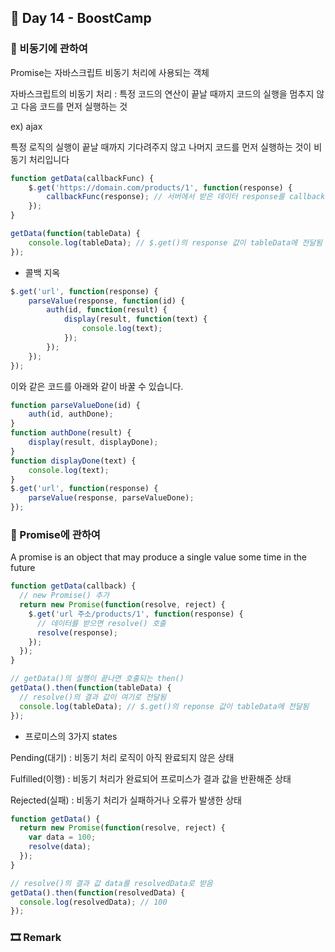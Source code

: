 ## 📕 Day 14 - BoostCamp

### 📘 비동기에 관하여

Promise는 자바스크립트 비동기 처리에 사용되는 객체

자바스크립트의 비동기 처리 : 특정 코드의 연산이 끝날 때까지 코드의 실행을 멈추지 않고 다음 코드를 먼저 실행하는 것

ex) ajax

특정 로직의 실행이 끝날 때까지 기다려주지 않고 나머지 코드를 먼저 실행하는 것이 비동기 처리입니다

```javascript
function getData(callbackFunc) {
	$.get('https://domain.com/products/1', function(response) {
		callbackFunc(response); // 서버에서 받은 데이터 response를 callbackFunc() 함수에 넘겨줌
	});
}

getData(function(tableData) {
	console.log(tableData); // $.get()의 response 값이 tableData에 전달됨
});
```

* 콜백 지옥

```javascript
$.get('url', function(response) {
	parseValue(response, function(id) {
		auth(id, function(result) {
			display(result, function(text) {
				console.log(text);
			});
		});
	});
});
```

이와 같은 코드를 아래와 같이 바꿀 수 있습니다.

```javascript
function parseValueDone(id) {
	auth(id, authDone);
}
function authDone(result) {
	display(result, displayDone);
}
function displayDone(text) {
	console.log(text);
}
$.get('url', function(response) {
	parseValue(response, parseValueDone);
});
```

### 📘 Promise에 관하여

A promise is an object that may produce a single value some time in the future

```javascript
function getData(callback) {
  // new Promise() 추가
  return new Promise(function(resolve, reject) {
    $.get('url 주소/products/1', function(response) {
      // 데이터를 받으면 resolve() 호출
      resolve(response);
    });
  });
}

// getData()의 실행이 끝나면 호출되는 then()
getData().then(function(tableData) {
  // resolve()의 결과 값이 여기로 전달됨
  console.log(tableData); // $.get()의 reponse 값이 tableData에 전달됨
});
```

* 프로미스의 3가지 states

Pending(대기) : 비동기 처리 로직이 아직 완료되지 않은 상태

Fulfilled(이행) : 비동기 처리가 완료되어 프로미스가 결과 값을 반환해준 상태

Rejected(실패) : 비동기 처리가 실패하거나 오류가 발생한 상태

```javascript
function getData() {
  return new Promise(function(resolve, reject) {
    var data = 100;
    resolve(data);
  });
}

// resolve()의 결과 값 data를 resolvedData로 받음
getData().then(function(resolvedData) {
  console.log(resolvedData); // 100
});
```

### 🎞 Remark